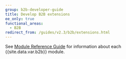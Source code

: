 ```yaml
---
group: b2b-developer-guide
title: Develop B2B extensions
ee_only: true
functional_areas:
  - B2B
redirect_from: /guides/v2.3/b2b/extensions.html
---
```


See [Module Reference Guide]({{page.baseurl}}/module-reference.html) for information about each {{site.data.var.b2b}} module.

